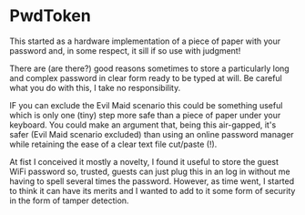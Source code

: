 # PwdToken

This started as a hardware implementation of a piece of paper with your password and, in some respect, it sill if so use with judgment!

There are (are there?) good reasons sometimes to store a particularly long and complex password in clear form ready to be typed at will. Be careful what you do with this, 
I take no responsibility.

IF you can exclude the Evil Maid scenario this could be something useful which is only one (tiny) step more safe than a piece of paper under your keyboard. You could make an argument that, being this air-gapped, it's safer (Evil Maid scenario excluded) than using an online password manager while retaining the ease of a clear text file cut/paste (!). 

At fist I conceived it mostly a novelty, I found it useful to store the guest WiFi password so, trusted, guests can just plug this in an log in without me having to spell several times the password. However, as time went, I started to think it can have its merits and I wanted to add to it some form of security in the form of tamper detection.
